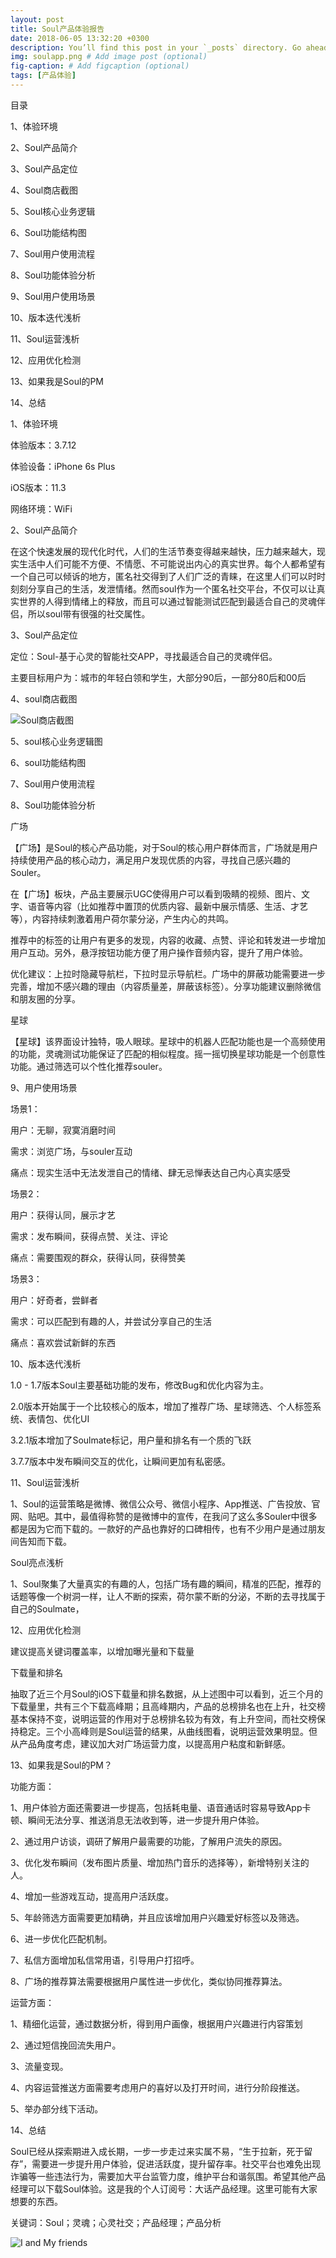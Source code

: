 ```yaml
---
layout: post
title: Soul产品体验报告
date: 2018-06-05 13:32:20 +0300
description: You’ll find this post in your `_posts` directory. Go ahead and edit it and re-build the site to see your changes. # Add post description (optional)
img: soulapp.png # Add image post (optional)
fig-caption: # Add figcaption (optional)
tags: [产品体验]
---
```


目录

1、体验环境

2、Soul产品简介

3、Soul产品定位

4、Soul商店截图

5、Soul核心业务逻辑

6、Soul功能结构图

7、Soul用户使用流程

8、Soul功能体验分析

9、Soul用户使用场景

10、版本迭代浅析

11、Soul运营浅析

12、应用优化检测

13、如果我是Soul的PM

14、总结



1、体验环境

体验版本：3.7.12

体验设备：iPhone 6s Plus 

iOS版本：11.3

网络环境：WiFi



2、Soul产品简介

在这个快速发展的现代化时代，人们的生活节奏变得越来越快，压力越来越大，现实生活中人们可能不方便、不情愿、不可能说出内心的真实世界。每个人都希望有一个自己可以倾诉的地方，匿名社交得到了人们广泛的青睐，在这里人们可以时时刻刻分享自己的生活，发泄情绪。然而soul作为一个匿名社交平台，不仅可以让真实世界的人得到情绪上的释放，而且可以通过智能测试匹配到最适合自己的灵魂伴侣，所以soul带有很强的社交属性。



3、Soul产品定位

定位：Soul-基于心灵的智能社交APP，寻找最适合自己的灵魂伴侣。

主要目标用户为：城市的年轻白领和学生，大部分90后，一部分80后和00后



4、soul商店截图

![Soul商店截图](https://mmbiz.qpic.cn/mmbiz_png/XRE1TI56PDGdHiazQ9ciaqzb7QS7lyfPfg8PEIJrWhunIgtXhQvdQ8t42AbrDYFVfxoIETiaOXQQuU6ibe3vdMwoXA/640?wx_fmt=png&tp=webp&wxfrom=5&wx_lazy=1)



5、soul核心业务逻辑图





6、soul功能结构图





7、Soul用户使用流程





8、Soul功能体验分析

广场





【广场】是Soul的核心产品功能，对于Soul的核心用户群体而言，广场就是用户持续使用产品的核心动力，满足用户发现优质的内容，寻找自己感兴趣的Souler。

在【广场】板块，产品主要展示UGC使得用户可以看到吸睛的视频、图片、文字、语音等内容（比如推荐中置顶的优质内容、最新中展示情感、生活、才艺等），内容持续刺激着用户荷尔蒙分泌，产生内心的共鸣。

推荐中的标签的让用户有更多的发现，内容的收藏、点赞、评论和转发进一步增加用户互动。另外，悬浮按钮功能方便了用户操作音频内容，提升了用户体验。

优化建议：上拉时隐藏导航栏，下拉时显示导航栏。广场中的屏蔽功能需要进一步完善，增加不感兴趣的理由（内容质量差，屏蔽该标签）。分享功能建议删除微信和朋友圈的分享。



星球





【星球】该界面设计独特，吸人眼球。星球中的机器人匹配功能也是一个高频使用的功能，灵魂测试功能保证了匹配的相似程度。摇一摇切换星球功能是一个创意性功能。通过筛选可以个性化推荐souler。



9、用户使用场景

场景1：

用户：无聊，寂寞消磨时间

需求：浏览广场，与souler互动

痛点：现实生活中无法发泄自己的情绪、肆无忌惮表达自己内心真实感受



场景2：

用户：获得认同，展示才艺

需求：发布瞬间，获得点赞、关注、评论

痛点：需要围观的群众，获得认同，获得赞美



场景3：

用户：好奇者，尝鲜者

需求：可以匹配到有趣的人，并尝试分享自己的生活

痛点：喜欢尝试新鲜的东西



10、版本迭代浅析

1.0 - 1.7版本Soul主要基础功能的发布，修改Bug和优化内容为主。





2.0版本开始属于一个比较核心的版本，增加了推荐广场、星球筛选、个人标签系统、表情包、优化UI





3.2.1版本增加了Soulmate标记，用户量和排名有一个质的飞跃





3.7.7版本中发布瞬间交互的优化，让瞬间更加有私密感。





11、Soul运营浅析

1、Soul的运营策略是微博、微信公众号、微信小程序、App推送、广告投放、官网、贴吧。其中，最值得称赞的是微博中的宣传，在我问了这么多Souler中很多都是因为它而下载的。一款好的产品也靠好的口碑相传，也有不少用户是通过朋友间告知而下载。











Soul亮点浅析

1、Soul聚集了大量真实的有趣的人，包括广场有趣的瞬间，精准的匹配，推荐的话题等像一个树洞一样，让人不断的探索，荷尔蒙不断的分泌，不断的去寻找属于自己的Soulmate，



12、应用优化检测



建议提高关键词覆盖率，以增加曝光量和下载量



下载量和排名



抽取了近三个月Soul的iOS下载量和排名数据，从上述图中可以看到，近三个月的下载量里，共有三个下载高峰期；且高峰期内，产品的总榜排名也在上升，社交榜基本保持不变，说明运营的作用对于总榜排名较为有效，有上升空间，而社交榜保持稳定。三个小高峰则是Soul运营的结果，从曲线图看，说明运营效果明显。但从产品角度考虑，建议加大对广场运营力度，以提高用户粘度和新鲜感。



13、如果我是Soul的PM？

功能方面：

1、用户体验方面还需要进一步提高，包括耗电量、语音通话时容易导致App卡顿、瞬间无法分享、推送消息无法收到等，进一步提升用户体验。

2、通过用户访谈，调研了解用户最需要的功能，了解用户流失的原因。

3、优化发布瞬间（发布图片质量、增加热门音乐的选择等），新增特别关注的人。

4、增加一些游戏互动，提高用户活跃度。

5、年龄筛选方面需要更加精确，并且应该增加用户兴趣爱好标签以及筛选。

6、进一步优化匹配机制。

7、私信方面增加私信常用语，引导用户打招呼。

8、广场的推荐算法需要根据用户属性进一步优化，类似协同推荐算法。



运营方面：

1、精细化运营，通过数据分析，得到用户画像，根据用户兴趣进行内容策划

2、通过短信挽回流失用户。

3、流量变现。

4、内容运营推送方面需要考虑用户的喜好以及打开时间，进行分阶段推送。

5、举办部分线下活动。



14、总结

Soul已经从探索期进入成长期，一步一步走过来实属不易，“生于拉新，死于留存”，需要进一步提升用户体验，促进活跃度，提升留存率。社交平台也难免出现诈骗等一些违法行为，需要加大平台监管力度，维护平台和谐氛围。希望其他产品经理可以下载Soul体验。这是我的个人订阅号：大话产品经理。这里可能有大家想要的东西。



关键词：Soul；灵魂；心灵社交；产品经理；产品分析

![I and My friends]({{site.baseurl}}/assets/img/we-in-rest.jpg)

